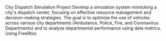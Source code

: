 City Dispatch Simulation Project
Develop a simulation system mimicking a city's dispatch center, focusing on effective
resource management and decision-making strategies. The goal is to optimize the
use of vehicles across various city departments (Ambulance, Police, Fire, and
Coronavirus Departments) and to analyze departmental performance using data
metrics.
Using FreeRtos
